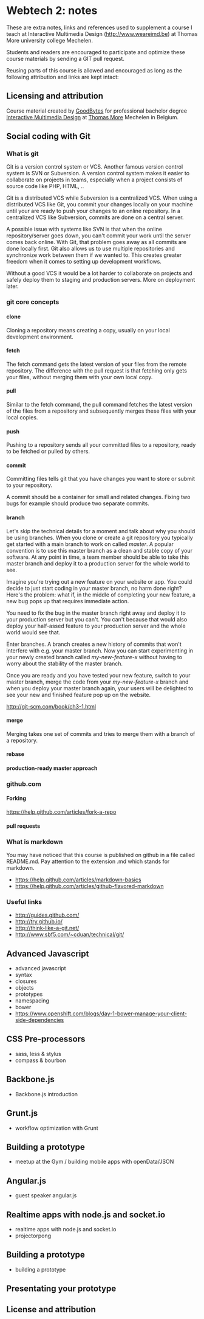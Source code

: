 # Webtech 2: notes

These are extra notes, links and references used to supplement a course I teach at Interactive Multimedia Design (http://www.weareimd.be) at Thomas More university college Mechelen.

Students and readers are encouraged to participate and optimize these course materials by sending a GIT pull request.

Reusing parts of this course is allowed and encouraged as long as the following attribution and links are kept intact: 

## Licensing and attribution
Course material created by [GoodBytes](GoodBytes) for professional bachelor degree [Interactive Multimedia Design](http://www.weareimd.be/) at [Thomas More](http://www.thomasmore.be/interactive-multimedia-design-imd) Mechelen in Belgium.

## Social coding with Git
### What is git
Git is a version control system or VCS. Another famous version control system is SVN or Subversion. A version control system makes it easier to collaborate on projects in teams, especially when a project consists of source code like PHP, HTML, .. 

Git is a distributed VCS while Subversion is a centralized VCS. When using a distributed VCS like Git, you commit your changes locally on your machine until your are ready to push your changes to an online repository. In a centralized VCS like Subversion, commits are done on a central server.

A possible issue with systems like SVN is that when the online repository/server goes down, you can't commit your work until the server comes back online. With Git, that problem goes away as all commits are done locally first. Git also allows us to use multiple repositories and synchronize work between them if we wanted to. This creates greater freedom when it comes to setting up development workflows.

Without a good VCS it would be a lot harder to collaborate on projects and safely deploy them to staging and production servers. More on deployment later.

### git core concepts

#### clone
Cloning a repository means creating a copy, usually on your local development environment.

#### fetch
The fetch command gets the latest version of your files from the remote repository. The difference with the pull request is that fetching only gets your files, without merging them with your own local copy.

#### pull
Similar to the fetch command, the pull command fetches the latest version of the files from a repository and subsequently merges these files with your local copies.

#### push
Pushing to a repository sends all your committed files to a repository, ready to be fetched or pulled by others.

#### commit
Committing files tells git that you have changes you want to store or submit to your repository. 

A commit should be a container for small and related changes. Fixing two bugs for example should produce two separate commits. 

#### branch
Let's skip the technical details for a moment and talk about why you should be using branches. When you clone or create a git repository you typically get started with a main branch to work on called *master*. A popular convention is to use this master branch as a clean and stable copy of your software. At any point in time, a team member should be able to take this master branch and deploy it to a production server for the whole world to see.

Imagine you're trying out a new feature on your website or app. You could decide to just start coding in your master branch, no harm done right? Here's the problem: what if, in the middle of completing your new feature, a new bug pops up that requires immediate action. 

You need to fix the bug in the master branch right away and deploy it to your production server but you can't. You can't because that would also deploy your half-assed feature to your production server and the whole world would see that.

Enter branches. A branch creates a new history of commits that won't interfere with e.g. your master branch. Now you can start experimenting in your newly created branch called *my-new-feature-x* without having to worry about the stability of the master branch. 

Once you are ready and you have tested your new feature, switch to your master branch, merge the code from your *my-new-feature-x* branch and when you deploy your master branch again, your users will be delighted to see your new and finished feature pop up on the website.

http://git-scm.com/book/ch3-1.html

#### merge
Merging takes one set of commits and tries to merge them with a branch of a repository.

#### rebase

#### production-ready master approach

### github.com

#### Forking

https://help.github.com/articles/fork-a-repo

#### pull requests

### What is markdown
You may have noticed that this course is published on github in a file called README.md. Pay attention to the extension .md which stands for markdown. 

* https://help.github.com/articles/markdown-basics
* https://help.github.com/articles/github-flavored-markdown

### Useful links
* http://guides.github.com/
* http://try.github.io/
* http://think-like-a-git.net/
* http://www.sbf5.com/~cduan/technical/git/

## Advanced Javascript

* advanced javascript
* syntax
* closures
* objects
* prototypes
* namespacing
* bower
* https://www.openshift.com/blogs/day-1-bower-manage-your-client-side-dependencies

## CSS Pre-processors

* sass, less & stylus
* compass & bourbon 

## Backbone.js

* Backbone.js introduction

## Grunt.js

* workflow optimization with Grunt

## Building a prototype

* meetup at the Gym / building mobile apps with openData/JSON

## Angular.js

* guest speaker angular.js

## Realtime apps with node.js and socket.io

* realtime apps with node.js and socket.io
* projectorpong

## Building a prototype

* building a prototype

## Presentating your prototype

## License and attribution






